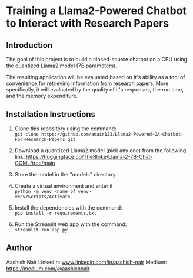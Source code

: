 # Training a Llama2-Powered Chatbot to Interact with Research Papers


## Introduction
The goal of this project is to build a closed-source chatbot on a CPU using the quantized Llama2 model (7B parameters).

The resulting application will be evaluated based on it's ability as a tool of convenience for retrieving information from research papers. More specifically, it will evaluated by the quality of it's responses, the run time, and the memory expenditure. 

## Installation Instructions

1. Clone this repository using the command:  
```git clone https://github.com/anair123/Llama2-Powered-QA-Chatbot-For-Research-Papers.git```

2. Download a quantized Llama2 model (pick any one) from the following link:     https://huggingface.co/TheBloke/Llama-2-7B-Chat-GGML/tree/main

3. Store the model in the "models" directory

4. Create a virtual environment and enter it  
```python -m venv <name_of_venv>```  
```venv/Scripts/Activate```

5. Install the dependencies with the command:  
```pip install -r requirements.txt```

6. Run the Streamlit web app with the command:  
```streamlit run app.py```



## Author
Aashish Nair
LinkedIn: www.linkedin.com/in/aashish-nair
Medium: https://medium.com/@aashishnair


